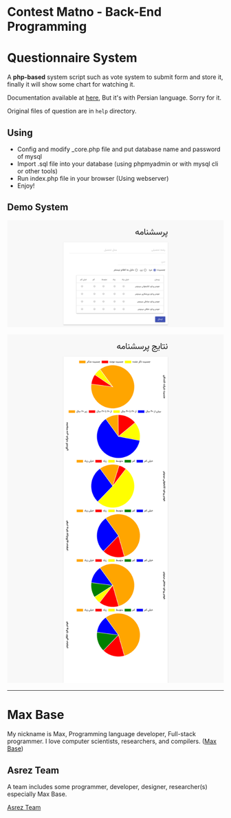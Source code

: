 # Contest Matno - Back-End Programming

# Questionnaire System

A **php-based** system script such as vote system to submit form and store it, finally it will show some chart for watching it.

Documentation available at [here](help/doc-fa.pdf), But it's with Persian language. Sorry for it.

Original files of question are in `help` directory.

## Using

- Config and modify _core.php file and put database name and password of mysql
- Import .sql file into your database (using phpmyadmin or with mysql cli or other tools)
- Run index.php file in your browser (Using webserver)
- Enjoy!

## Demo System

![Index page to submit a new vote](demo/screenshot1.png)

![Result page - Chart demo](demo/screenshot2.png)

---------

# Max Base

My nickname is Max, Programming language developer, Full-stack programmer. I love computer scientists, researchers, and compilers. ([Max Base](https://maxbase.org/))

## Asrez Team

A team includes some programmer, developer, designer, researcher(s) especially Max Base.

[Asrez Team](https://www.asrez.com/)
